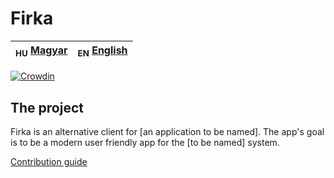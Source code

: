 # Firka

| <sub>HU</sub> [Magyar](README.md) | <sub>EN</sub> [English](README_en.md) |
|-----------------------------------|---------------------------------------|

[![Crowdin](https://badges.crowdin.net/firka/localized.svg)](https://crowdin.com/project/firka)

## The project

Firka is an alternative client for [an application to be named]. The app's goal is to be a modern
user friendly app for the [to be named] system.

[Contribution guide](CONTRIBUTING_en.md) 